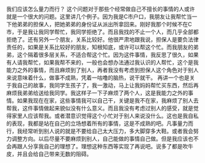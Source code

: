我们应该怎么量力而行？
这个问题对于那些个经常做自己不擅长的事情的人或许就是一个很大的问题。这里讲几个例子。因为我是C市户口，我朋友让我帮忙当一下他弟弟的担保人，把她弟弟的身份证从派出所拿回来。刚好我那个时候不在C市，于是我让我同学帮忙，我同学拒绝了。而且我找的不止一个人，而几乎全部都拒绝了。还有另外一个朋友，关系比较好。他很严肃地跟我说，担保人是要负法律责任的，如果是关系比较好的朋友，知根知底，或许可以帮这个忙。而我朋友的弟弟，这个隔着很多层关系，不适合帮这个忙。因为这件事情，我反思了很久，如果有人请我帮忙，如果我帮不来的，一般也会想办法通过我认识的人帮忙，这个是我能力之外的事情，而且麻烦到了别人，再者我没有考虑到担保人这个角色对于别人来说意味着什么，做事不成熟，凭着一咕噜的脑热，说干就干。
再讲一个也是关于我自己的故事，我同学生孩子了，我一激动，马上让我妈妈帮忙买东西，然后再麻烦我弟弟给送给我同学。我这样子一下子麻烦了两个人，这是我能力之外的事情。如果我现在在家，这些事情我可以自己干，关键是我不在家，我麻烦了别人去帮我，这件事情做起来貌似没有什么意义。而且我没有考虑过别人的感受，就是觉得家里人应该帮我。或者潜意识觉得这个小忙对于别人来说没什么。这也是我自私的表现，我都是站在自己的立场想着所有的事情，这是不成熟的吧。凡事量力而行，我经常听到别人说的就是不要给自己太大压力，多大脚穿多大鞋。或者我会努力调整方向。以后尽量不要麻烦到别人，自己能做的事情自己做。但是我应该也不会再跟人分享我自己的理想了。理想这种东西等实现了再说吧。说多了都是吹牛皮，并且会给自己带来无数的阻碍。